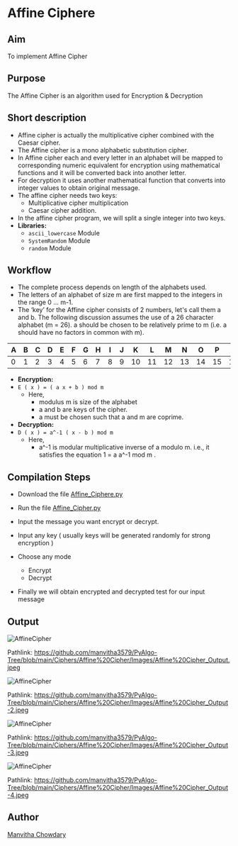 # Affine Ciphere

## Aim

To implement Affine Cipher

## Purpose

The Affine Cipher is an algorithm used for Encryption & Decryption

## Short description

- Affine cipher is actually the multiplicative cipher combined with the Caesar cipher.
- The Affine cipher is a mono alphabetic substitution cipher.
- In Affine cipher each and every letter in an alphabet will be mapped to corresponding numeric equivalent for encryption using mathematical functions and it will be converted back into another letter.
- For decryption it uses another mathematical function that converts into integer values to obtain original message.
- The affine cipher needs two keys:
  - Multiplicative cipher multiplication
  - Caesar cipher addition.
- In the affine cipher program, we will split a single integer into two keys.
- **Libraries:**
  - `ascii_lowercase` Module
  - `SystemRandom` Module
  - `random` Module

## Workflow

- The complete process depends on length of the alphabets used.
- The letters of an alphabet of size m are first mapped to the integers in the range 0 … m-1.
- The ‘key’ for the Affine cipher consists of 2 numbers, let's call them a and b. The following discussion assumes the use of a 26 character alphabet (m = 26). a should be chosen to be relatively prime to m (i.e. a should have no factors in common with m).

| A | B | C | D | E | F | G | H | I | J | K | L | M | N | O | P | Q | R | S | T | U | V | W | X | Y | Z |
| --- | --- | --- | --- | --- | --- | --- | --- | --- | --- | --- | --- | --- | --- | --- | --- | --- | --- | --- | --- | --- | --- | --- | --- | --- | --- |
| 0 | 1 | 2 | 3 | 4 | 5 | 6 | 7 | 8 | 9 | 10 | 11 | 12 | 13 | 14 | 15 | 16 | 17 | 18 | 19 | 20 | 21 | 22 | 23 | 24 | 25 |

- **Encryption:**
- `E ( x ) = ( a x + b ) mod m`
  - Here,
    - modulus m is size of the alphabet
    - a and b are keys of the cipher.
    - a must be chosen such that a and m are coprime.
- **Decryption:**
- `D ( x ) = a^-1 ( x - b ) mod m`
  - Here,
    - a^-1 is modular multiplicative inverse of a modulo m. i.e., it satisfies the equation 1 = a a^-1 mod m .

## Compilation Steps

- Download the file [Affine_Ciphere.py](https://github.com/manvitha3579/dummy/blob/main/Affine%20Cipher/Affine_Cipher.py)

- Run the file [Affine_Cipher.py](https://github.com/manvitha3579/dummy/blob/main/Affine%20Cipher/Affine_Cipher.py)

- Input the message you want encrypt or decrypt.

- Input any key ( usually keys will be generated randomly for strong encryption )
- Choose any mode
  - Encrypt
  - Decrypt
- Finally we will obtain encrypted and decrypted test for our input message

## Output

![AffineCipher](https://user-images.githubusercontent.com/85128689/127323297-7d314cda-69b2-4a00-afbe-7a4a0223bfb6.png)

Pathlink: https://github.com/manvitha3579/PyAlgo-Tree/blob/main/Ciphers/Affine%20Cipher/Images/Affine%20Cipher_Output.jpeg

![AffineCipher](https://user-images.githubusercontent.com/71583695/127897246-ef2f118e-8024-4ea6-93dc-bb94551a0cb7.png)

Pathlink: https://github.com/manvitha3579/PyAlgo-Tree/blob/main/Ciphers/Affine%20Cipher/Images/Affine%20Cipher_Output-2.jpeg

![AffineCipher](https://user-images.githubusercontent.com/71583695/127897428-ef17f49c-8105-49f9-aaeb-ba9d26c54ca6.png)

Pathlink: https://github.com/manvitha3579/PyAlgo-Tree/blob/main/Ciphers/Affine%20Cipher/Images/Affine%20Cipher_Output-3.jpeg

![AffineCipher](https://user-images.githubusercontent.com/71583695/127897574-5c01afa5-d4bd-4b10-8a6c-7b220b5cedae.png)

Pathlink: https://github.com/manvitha3579/PyAlgo-Tree/blob/main/Ciphers/Affine%20Cipher/Images/Affine%20Cipher_Output-4.jpeg

## Author

[Manvitha Chowdary](https://github.com/manvitha3579)
